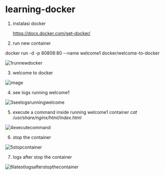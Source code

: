 # learning-docker

1. instalasi docker

   https://docs.docker.com/get-docker/

2. run new container

docker run -d -p 80808:80 --name welcome1 docker/welcome-to-docker

![1runnewdocker](https://github.com/abirafdinst/learning-docker/assets/171578597/760c507b-4cd9-4711-8600-04a7b2d08c2f)

3. welcome to docker

![image](https://github.com/abirafdinst/learning-docker/assets/171578597/e9cfedd9-080a-4783-9abc-60490e73b051)

4. see logs running welcome1
   
![3seelogsrunningwelcome](https://github.com/abirafdinst/learning-docker/assets/171578597/52db527b-a988-4366-ab07-12e3ee580a9f)

5. execute a command inside running welcome1 container
    _cat /usr/share/nginx/html/index.html_

![4executecommand](https://github.com/abirafdinst/learning-docker/assets/171578597/373380c9-743c-4bea-913c-f15bfd9093f1)

6. stop the container

![5stopcontainer](https://github.com/abirafdinst/learning-docker/assets/171578597/e50542c0-d6b5-4aa2-aa3f-e5162bd5ce4b)

7. logs after stop the container
   
![6latestlogsafterstopthecontainer](https://github.com/abirafdinst/learning-docker/assets/171578597/17f69b36-8b1a-41a9-abab-af569d132773)


